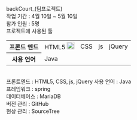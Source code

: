 backCourt_(팀프로젝트)
<br>
작업 기간 : 4월 10일 ~ 5월 10일
<br>
참가 인원 : 5명
<br>
프로젝트에 사용된 툴
<table>
	<tr>
		<th>프론드 엔드</th>
		<td>
		  HTML5
		  <img src="https://www.w3.org/html/logo/badge/html5-badge-h-solo.png" width="20" height="20" alt="HTML5 Powered" title="HTML5 Powered">
		</td>
		<td>CSS</td>
		<td>js</td>
		<td>jQuery</td>
 	</tr>
	<tr>
		<th>사용 언어</th>
		<td>Java</td>
 	</tr>		
</table>
<br>
프론트엔드 : HTML5, CSS, js, jQuery   사용 언어 : Java
<br>
프레임워크 : spring
<br>
데이터베이스 : MariaDB
<br>
버전 관리 : GitHub
<br>
현상 관리 : SourceTree
